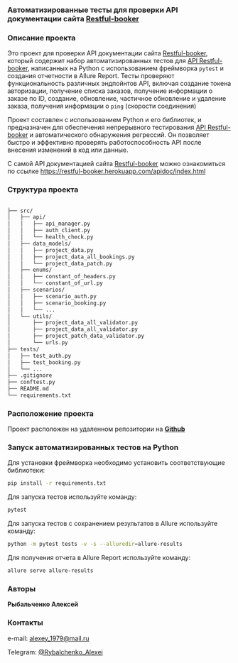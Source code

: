 
### Автоматизированные тесты для проверки API документации сайта [Restful-booker](https://restful-booker.herokuapp.com)

### Описание проекта
Это проект для проверки API документации сайта [Restful-booker](https://restful-booker.herokuapp.com), который 
содержит набор автоматизированных тестов для [API Restful-booker](https://restful-booker.herokuapp.com/apidoc/index.html), написанных
на Python с использованием фреймворка `pytest` и создания отчетности в Allure Report. 
Тесты проверяют функциональность различных эндпойнтов API, включая создание токена авторизации, получение списка заказов, получение информации о заказе по ID, создание, обновление, частичное обновление и удаление заказа, получения информации о `ping` (скорости соединения) 

Проект составлен с использованием Python и его библиотек, и предназначен для обеспечения непрерывного тестирования [API Restful-booker](https://restful-booker.herokuapp.com/apidoc/index.html) и автоматического
обнаружения регрессий. Он позволяет быстро и эффективно проверять работоспособность API после внесения 
изменений в код или данные.

С самой API документацией сайта [Restful-booker](https://restful-booker.herokuapp.com) можно ознакомиться по ссылке 
https://restful-booker.herokuapp.com/apidoc/index.html

### Структура проекта

```markdown

├── src/
│   ├── api/
│   │   ├── api_manager.py
│   │   ├── auth_client.py
│   │   └── health_check.py
│   ├── data_models/
│   │   ├── project_data.py
│   │   ├── project_data_all_bookings.py
│   │   └── project_data_patch.py
│   ├── enums/
│   │   ├── constant_of_headers.py
│   │   └── constant_of_url.py
│   ├── scenarios/
│   │   ├── scenario_auth.py
│   │   ├── scenario_booking.py
│   │   └── ...
│   └── utils/
│       ├── project_data_all_validator.py
│       ├── project_data_all_validator.py      
│       ├── project_patch_data_validator.py
│       └── urls.py
├── tests/
│   ├── test_auth.py
│   ├── test_booking.py
│   └── ...
├── .gitignore
├── conftest.py
├── README.md
└── requirements.txt
```
### Расположение проекта
Проект расположен на удаленном репозитории на [**Github**](https://github.com/fisher111111111/Module_4_2)

### Запуск автоматизированных тестов на Python 

Для установки фреймворка необходимо установить соответствующие библиотеки:

```bash
pip install -r requirements.txt
````

Для запуска тестов используйте команду:
```bash
pytest
```
Для запуска тестов с сохранением результатов в Allure используйте команду:
```bash
python -m pytest tests -v -s --alluredir=allure-results
```
Для получения отчета в Allure Report используйте команду:
```bash
allure serve allure-results
```

### Авторы
**Рыбальченко Алексей**
### Контакты
e-mail: [alexey_1979@mail.ru]()

Telegram: [@Rybalchenko_Alexei]()




